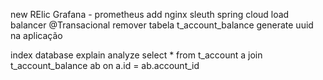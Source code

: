 new RElic
Grafana - prometheus
add nginx
sleuth
spring cloud load balancer
@Transacional
remover tabela t_account_balance
generate uuid na aplicação

index database
explain analyze select * from t_account a join t_account_balance ab on a.id = ab.account_id